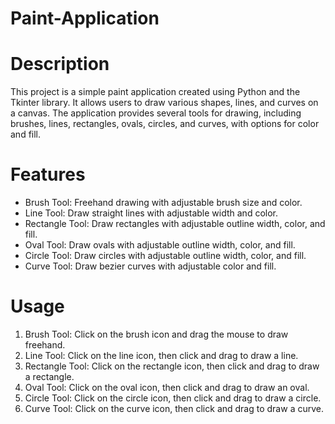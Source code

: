 # Paint-Application
# Description
This project is a simple paint application created using Python and the Tkinter library. It allows users to draw various shapes, lines, and curves on a canvas. The application provides several tools for drawing, including brushes, lines, rectangles, ovals, circles, and curves, with options for color and fill.

# Features
- Brush Tool: Freehand drawing with adjustable brush size and color.
- Line Tool: Draw straight lines with adjustable width and color.
- Rectangle Tool: Draw rectangles with adjustable outline width, color, and fill.
- Oval Tool: Draw ovals with adjustable outline width, color, and fill.
- Circle Tool: Draw circles with adjustable outline width, color, and fill.
- Curve Tool: Draw bezier curves with adjustable color and fill.

# Usage
1. Brush Tool: Click on the brush icon and drag the mouse to draw freehand.
2. Line Tool: Click on the line icon, then click and drag to draw a line.
3. Rectangle Tool: Click on the rectangle icon, then click and drag to draw a rectangle.
4. Oval Tool: Click on the oval icon, then click and drag to draw an oval.
5. Circle Tool: Click on the circle icon, then click and drag to draw a circle.
6. Curve Tool: Click on the curve icon, then click and drag to draw a curve.
